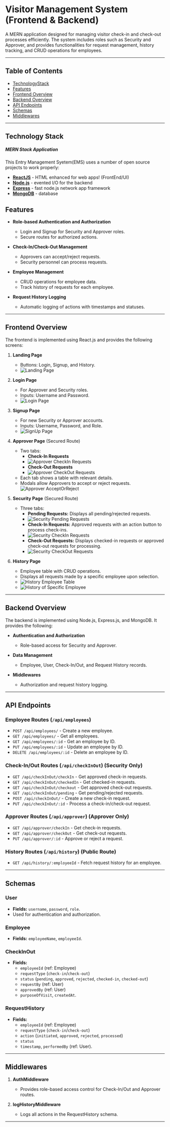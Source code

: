 # Visitor Management System (Frontend & Backend)

A MERN application designed for managing visitor check-in and check-out processes efficiently. The system includes roles such as Security and Approver, and provides functionalities for request management, history tracking, and CRUD operations for employees.

---

## Table of Contents
- [TechnologyStack](#technology-stack)
- [Features](#features)
- [Frontend Overview](#frontend-overview)
- [Backend Overview](#backend-overview)
- [API Endpoints](#api-endpoints)
- [Schemas](#schemas)
- [Middlewares](#middlewares)

---

## Technology Stack
##### MERN Stack Application
This Entry Management Syetem(EMS) uses a number of open source projects to work properly:
 * **[ReactJS](https://reactjs.org/)** - HTML enhanced for web apps! (FrontEnd/UI)
* **[Node.js](https://nodejs.org/)** - evented I/O for the backend
* **[Express](http://expressjs.com/)** - fast node.js network app framework
* **[MongoDB](https://www.mongodb.com/)** - database 

## Features

- **Role-based Authentication and Authorization**
  - Login and Signup for Security and Approver roles.
  - Secure routes for authorized actions.
  
- **Check-In/Check-Out Management**
  - Approvers can accept/reject requests.
  - Security personnel can process requests.

- **Employee Management**
  - CRUD operations for employee data.
  - Track history of requests for each employee.

- **Request History Logging**
  - Automatic logging of actions with timestamps and statuses.

---

## Frontend Overview

The frontend is implemented using React.js and provides the following screens:

1. **Landing Page**
   - Buttons: Login, Signup, and History.
   - ![Landing Page](./ScreenShots/Landing_Page.png)

2. **Login Page**
   - For Approver and Security roles.
   - Inputs: Username and Password.
   - ![Login Page](./ScreenShots/Login_Page.png)

3. **Signup Page**
   - For new Security or Approver accounts.
   - Inputs: Username, Password, and Role.
   - ![SignUp Page](./ScreenShots/SignUp_Page.png)

4. **Approver Page** (Secured Route)
   - Two tabs: 
     - **Check-In Requests**
     - ![Approver CheckIn Requests](./ScreenShots/Approver_CheckIn_Requests.png)
     - **Check-Out Requests**
     - ![Approver CheckOut Requests](./ScreenShots/Approver_CheckOut_Requests.png)
   - Each tab shows a table with relevant details.
   - Modals allow Approvers to accept or reject requests.
   ![Approver AcceptOrReject](./ScreenShots/Approver_AcceptOrReject.png)

5. **Security Page** (Secured Route)
   - Three tabs:
     - **Pending Requests:** Displays all pending/rejected requests.
     - ![Security Pending Requests](./ScreenShots/Security_Pending_Requests.png)
     - **Check-In Requests:** Approved requests with an action button to process check-ins.
     - ![Security CheckIn Requests](./ScreenShots/Security_CheckIn_Requests.png)
     - **Check-Out Requests:** Displays checked-in requests or approved check-out requests for processing.
     - ![Security CheckOut Requests](./ScreenShots/Security_CheckOut_Requests.png)
6. **History Page**
   - Employee table with CRUD operations.
   - Displays all requests made by a specific employee upon selection.
   - ![History Employee Table](./ScreenShots/History_Page1.png)
   - ![History of Specific Employee](./ScreenShots//History_Specific_EMployee.png)

---

## Backend Overview

The backend is implemented using Node.js, Express.js, and MongoDB. It provides the following:

- **Authentication and Authorization**
  - Role-based access for Security and Approver.

- **Data Management**
  - Employee, User, Check-In/Out, and Request History records.

- **Middlewares**
  - Authorization and request history logging.

---

## API Endpoints

### Employee Routes (`/api/employees`)
- `POST /api/employees/` - Create a new employee.
- `GET /api/employees/` - Get all employees.
- `GET /api/employees/:id` - Get an employee by ID.
- `PUT /api/employees/:id` - Update an employee by ID.
- `DELETE /api/employees/:id` - Delete an employee by ID.

### Check-In/Out Routes (`/api/checkInOut`) (Security Only)
- `GET /api/checkInOut/checkIn` - Get approved check-in requests.
- `GET /api/checkInOut/checkedIn` - Get checked-in requests.
- `GET /api/checkInOut/checkout` - Get approved check-out requests.
- `GET /api/checkInOut/pending` - Get pending/rejected requests.
- `POST /api/checkInOut/` - Create a new check-in request.
- `PUT /api/checkInOut/:id` - Process a check-in/check-out request.

### Approver Routes (`/api/approver`) (Approver Only)
- `GET /api/approver/checkIn` - Get check-in requests.
- `GET /api/approver/checkOut` - Get check-out requests.
- `PUT /api/approver/:id` - Approve or reject a request.

### History Routes (`/api/history`) (Public Route)
- `GET /api/history/:employeeId` - Fetch request history for an employee.

---

## Schemas

### User
- **Fields:** `username`, `password`, `role`.
- Used for authentication and authorization.

### Employee
- **Fields:** `employeeName`, `employeeId`.

### CheckInOut
- **Fields:** 
  - `employeeId` (ref: Employee)
  - `requestType` (`check-in`/`check-out`)
  - `status` (`pending`, `approved`, `rejected`, `checked-in`, `checked-out`)
  - `requestBy` (ref: User)
  - `approvedBy` (ref: User)
  - `purposeOfVisit`, `createdAt`.

### RequestHistory
- **Fields:**
  - `employeeId` (ref: Employee)
  - `requestType` (`check-in`/`check-out`)
  - `action` (`initiated`, `approved`, `rejected`, `processed`)
  - `status`
  - `timestamp`, `performedBy` (ref: User).

---

## Middlewares

1. **AuthMiddleware**
   - Provides role-based access control for Check-In/Out and Approver routes.

2. **logHistoryMiddleware**
   - Logs all actions in the RequestHistory schema.

---
